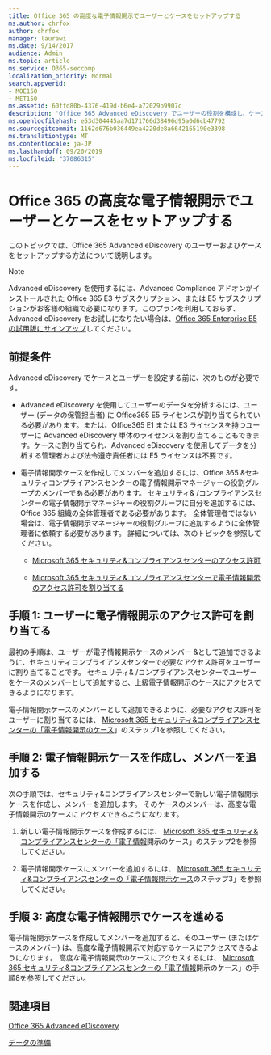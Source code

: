 ```yaml
---
title: Office 365 の高度な電子情報開示でユーザーとケースをセットアップする
ms.author: chrfox
author: chrfox
manager: laurawi
ms.date: 9/14/2017
audience: Admin
ms.topic: article
ms.service: O365-seccomp
localization_priority: Normal
search.appverid:
- MOE150
- MET150
ms.assetid: 60ffd80b-4376-419d-b6e4-a72029b9907c
description: 'Office 365 Advanced eDiscovery でユーザーの役割を構成し、ケースを作成して、ケースにユーザーを割り当てる方法について説明します。  '
ms.openlocfilehash: e53d304445aa7d171766d38496d95a0d6cb47792
ms.sourcegitcommit: 1162d676b036449ea4220de8a6642165190e3398
ms.translationtype: MT
ms.contentlocale: ja-JP
ms.lasthandoff: 09/20/2019
ms.locfileid: "37086315"
---
```

# <a name="set-up-users-and-cases-in-office-365-advanced-ediscovery"></a>Office 365 の高度な電子情報開示でユーザーとケースをセットアップする

このトピックでは、Office 365 Advanced eDiscovery のユーザーおよびケースをセットアップする方法について説明します。
  
> [!NOTE]
> Advanced eDiscovery を使用するには、Advanced Compliance アドオンがインストールされた Office 365 E3 サブスクリプション、または E5 サブスクリプションがお客様の組織で必要になります。このプランを利用しておらず、Advanced eDiscovery をお試しになりたい場合は、[Office 365 Enterprise E5 の試用版にサインアップ](https://go.microsoft.com/fwlink/p/?LinkID=698279)してください。 
  
## <a name="prerequisites"></a>前提条件

Advanced eDiscovery でケースとユーザーを設定する前に、次のものが必要です。
  
- Advanced eDiscovery を使用してユーザーのデータを分析するには、ユーザー (データの保管担当者) に Office365 E5 ライセンスが割り当てられている必要があります。または、Office365 E1 または E3 ライセンスを持つユーザーに Advanced eDiscovery 単体のライセンスを割り当てることもできます。ケースに割り当てられ、Advanced eDiscovery を使用してデータを分析する管理者および法令遵守責任者には E5 ライセンスは不要です。 
    
- 電子情報開示ケースを作成してメンバーを追加するには、Office 365 &amp;セキュリティコンプライアンスセンターの電子情報開示マネージャーの役割グループのメンバーである必要があります。 セキュリティ&amp; /コンプライアンスセンターの電子情報開示マネージャーの役割グループに自分を追加するには、Office 365 組織の全体管理者である必要があります。 全体管理者ではない場合は、電子情報開示マネージャーの役割グループに追加するように全体管理者に依頼する必要があります。 詳細については、次のトピックを参照してください。
    
  - [Microsoft 365 セキュリティ&amp;コンプライアンスセンターのアクセス許可](/security/office-365-security/protect-against-threats.md)
    
  - [Microsoft 365 セキュリティ&amp;コンプライアンスセンターで電子情報開示のアクセス許可を割り当てる](assign-ediscovery-permissions.md)
    
## <a name="step-1-assign-users-ediscovery-permissions"></a>手順 1: ユーザーに電子情報開示のアクセス許可を割り当てる

最初の手順は、ユーザーが電子情報開示ケースのメンバー &amp;として追加できるように、セキュリティコンプライアンスセンターで必要なアクセス許可をユーザーに割り当てることです。 セキュリティ&amp; /コンプライアンスセンターでユーザーをケースのメンバーとして追加すると、上級電子情報開示のケースにアクセスできるようになります。
  
電子情報開示ケースのメンバーとして追加できるように、必要なアクセス許可をユーザーに割り当てるには、 [Microsoft 365 セキュリティ&amp;コンプライアンスセンターの「電子情報開示のケース](ediscovery-cases.md#step-1-assign-ediscovery-permissions-to-potential-case-members)」のステップ1を参照してください。
  
## <a name="step-2-create-an-ediscovery-case-and-add-members"></a>手順 2: 電子情報開示ケースを作成し、メンバーを追加する

次の手順では、セキュリティ&amp;コンプライアンスセンターで新しい電子情報開示ケースを作成し、メンバーを追加します。 そのケースのメンバーは、高度な電子情報開示のケースにアクセスできるようになります。
  
1. 新しい電子情報開示ケースを作成するには、 [Microsoft 365 セキュリティ&amp;コンプライアンスセンターの「電子情報](ediscovery-cases.md#step-2-create-a-new-case)開示のケース」のステップ2を参照してください。
    
2. 電子情報開示ケースにメンバーを追加するには、 [Microsoft 365 セキュリティ&amp;コンプライアンスセンターの「電子情報開示ケース](ediscovery-cases.md#step-3-add-members-to-a-case)のステップ3」を参照してください。
    
## <a name="step-3-go-a-case-in-advanced-ediscovery"></a>手順 3: 高度な電子情報開示でケースを進める

電子情報開示ケースを作成してメンバーを追加すると、そのユーザー (またはケースのメンバー) は、高度な電子情報開示で対応するケースにアクセスできるようになります。 高度な電子情報開示のケースにアクセスするには、 [Microsoft 365 セキュリティ&amp;コンプライアンスセンターの「電子情報](ediscovery-cases.md#step-8-go-to-the-case-in-advanced-ediscovery)開示のケース」の手順8を参照してください。
  
## <a name="see-also"></a>関連項目

[Office 365 Advanced eDiscovery](office-365-advanced-ediscovery.md)
  
[データの準備](prepare-data-for-advanced-ediscovery.md)
 
